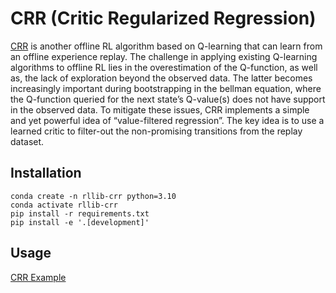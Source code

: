 # CRR (Critic Regularized Regression)


[CRR](https://arxiv.org/abs/2006.15134)  is another offline RL algorithm based on Q-learning that can learn from an offline experience replay. The challenge in applying existing Q-learning algorithms to offline RL lies in the overestimation of the Q-function, as well as, the lack of exploration beyond the observed data. The latter becomes increasingly important during bootstrapping in the bellman equation, where the Q-function queried for the next state’s Q-value(s) does not have support in the observed data. To mitigate these issues, CRR implements a simple and yet powerful idea of “value-filtered regression”. The key idea is to use a learned critic to filter-out the non-promising transitions from the replay dataset.


## Installation

```
conda create -n rllib-crr python=3.10
conda activate rllib-crr
pip install -r requirements.txt
pip install -e '.[development]'
```

## Usage

[CRR Example]()